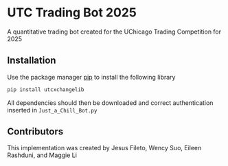 # UTC Trading Bot 2025 
A quantitative trading bot created for the UChicago Trading Competition for 2025

## Installation

Use the package manager [pip](https://pip.pypa.io/en/stable/) to install the following library
```bash
pip install utcxchangelib
```

All dependencies should then be downloaded and correct authentication inserted in `Just_a_Chill_Bot.py`

## Contributors

This implementation was created by Jesus Fileto, Wency Suo, Eileen Rashduni, and Maggie Li
